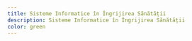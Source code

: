 ```yaml
---
title: Sisteme Informatice în Îngrijirea Sănătății
description: Sisteme Informatice în Îngrijirea Sănătății
color: green
---
```

